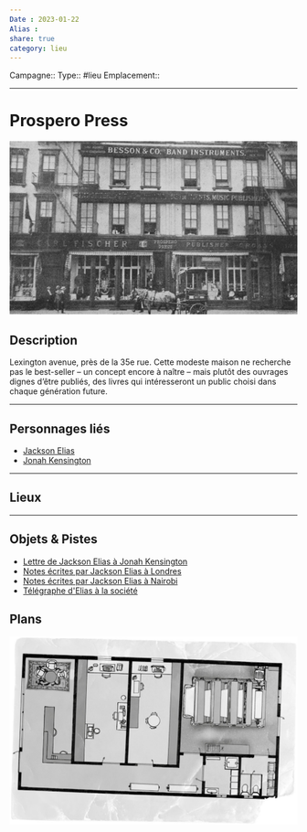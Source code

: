 ```yaml
---
Date : 2023-01-22
Alias :
share: true
category: lieu
---
```

Campagne:: 
Type:: #lieu 
Emplacement:: 
***
# Prospero Press

![pho_-_prospero_press_1_.jpg](../images/pho_-_prospero_press_1_.jpg)


## Description

Lexington avenue, près de la 35e rue. Cette modeste maison ne recherche pas le best-seller – un concept encore à naître – mais plutôt des ouvrages dignes d’être publiés, des livres qui intéresseront un public choisi dans chaque génération future.

***
## Personnages liés
- [Jackson Elias](../../Jackson%20Elias.md)
- [Jonah Kensington](../../Jonah%20Kensington.md)


***
## Lieux

***
## Objets & Pistes
- [Lettre de Jackson Elias à Jonah Kensington](../indices/Lettre%20de%20Jackson%20Elias%20%C3%A0%20Jonah%20Kensington.md)
- [Notes écrites par Jackson Elias à Londres](../indices/Notes%20%C3%A9crites%20par%20Jackson%20Elias%20%C3%A0%20Londres.md)
- [Notes écrites par Jackson Elias à Nairobi](../indices/Notes%20%C3%A9crites%20par%20Jackson%20Elias%20%C3%A0%20Nairobi.md)
- [Télégraphe d'Elias à la société](../indices/T%C3%A9l%C3%A9graphe%20d'Elias%20%C3%A0%20la%20soci%C3%A9t%C3%A9.md)


## Plans
![prospero_press.jpg](../images/prospero_press.jpg)